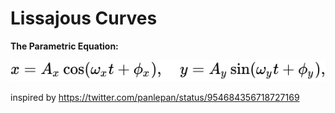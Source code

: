 # Lissajous Curves

**The Parametric Equation:**

![](./doc/equation.svg?sanitize=true)

inspired by https://twitter.com/panlepan/status/954684356718727169